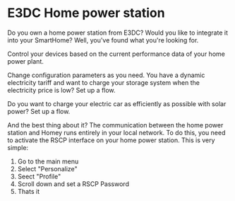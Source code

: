 # E3DC Home power station

Do you own a home power station from E3DC? Would you like to integrate it into your SmartHome? Well,
you've found what you're looking for.

Control your devices based on the current performance data of your home power plant.

Change configuration parameters as you need. You have a dynamic electricity tariff and want to
charge your storage system when the electricity price is low? Set up a flow.

Do you want to charge your electric car as efficiently as possible with solar power? Set up a flow.

And the best thing about it? The communication between the home power station and Homey runs entirely in your local network.
 To do this, you need to activate the RSCP interface on your home power station. This is very simple:

1. Go to the main menu
2. Select "Personalize"
3. Seect "Profile"
4. Scroll down and set a RSCP Password
5. Thats it
